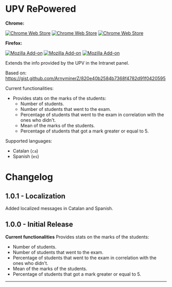 # UPV RePowered
**Chrome:**

[![Chrome Web Store][chrome-badge-version]][chrome-extension]
[![Chrome Web Store][chrome-badge-users]][chrome-extension]
[![Chrome Web Store][chrome-badge-rating]][chrome-extension]

**Firefox:**

[![Mozilla Add-on][mozilla-badge-version]][mozilla-addon]
[![Mozilla Add-on][mozilla-badge-users]][mozilla-addon]
[![Mozilla Add-on][mozilla-badge-rating]][mozilla-addon]

Extends the info provided by the UPV in the Intranet panel.

Based on: https://gist.github.com/ArnyminerZ/820e40b2584b7368f4782d91f0420595

Current functionalities:
* Provides stats on the marks of the students:
  * Number of students.
  * Number of students that went to the exam.
  * Percentage of students that went to the exam in correlation with the ones who didn't.
  * Mean of the marks of the students.
  * Percentage of students that got a mark greater or equal to 5.

Supported languages:
* Catalan (`ca`)
* Spanish (`es`)

# Changelog
## 1.0.1 - Localization
Added localized messages in Catalan and Spanish.
## 1.0.0 - Initial Release
**Current functionalities**
Provides stats on the marks of the students:
* Number of students.
* Number of students that went to the exam.
* Percentage of students that went to the exam in correlation with the ones who didn't.
* Mean of the marks of the students.
* Percentage of students that got a mark greater or equal to 5.

---
[chrome-extension]: https://example.com
[mozilla-addon]: https://addons.mozilla.org/ca/firefox/addon/upv-repowered/

[chrome-badge-version]: https://img.shields.io/chrome-web-store/v/npfnhbnfidlfkkoafboojlabnjaoldip?label=version&style=flat-square
[chrome-badge-users]: https://img.shields.io/chrome-web-store/users/npfnhbnfidlfkkoafboojlabnjaoldip?style=flat-square
[chrome-badge-rating]: https://img.shields.io/chrome-web-store/rating/npfnhbnfidlfkkoafboojlabnjaoldip?style=flat-square

[mozilla-badge-version]: https://img.shields.io/amo/v/upv-repowered?label=version&style=flat-square
[mozilla-badge-users]: https://img.shields.io/amo/users/upv-repowered?style=flat-square
[mozilla-badge-rating]: https://img.shields.io/amo/rating/upv-repowered?style=flat-square
